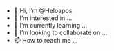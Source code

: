 - 👋 Hi, I’m @Heloapos
- 👀 I’m interested in ...
- 🌱 I’m currently learning ...
- 💞️ I’m looking to collaborate on ...
- 📫 How to reach me ...

<!---
Heloaposes/Heloaposes is a ✨ special ✨ repository because its `README.md` (this file) appears on your GitHub profile.
You can click the Preview link to take a look at your changes.
--->
